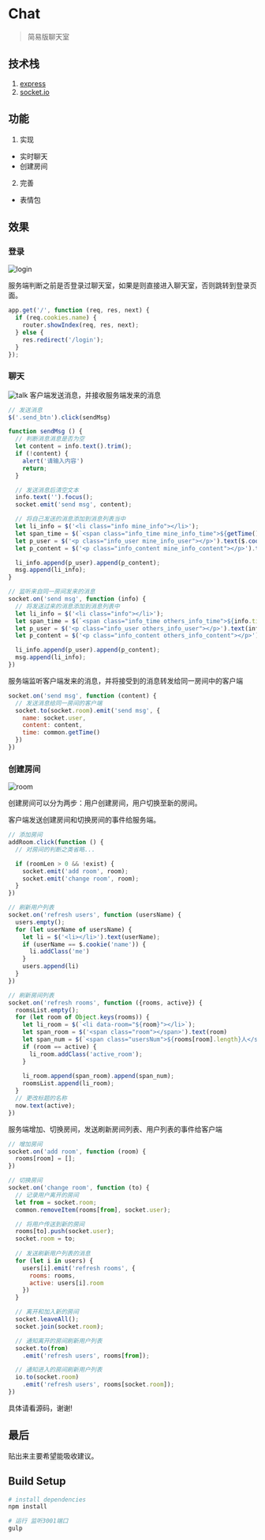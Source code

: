 # Chat

> 简易版聊天室

## 技术栈

1. [express](https://expressjs.com/)
2. [socket.io](https://socket.io/)

## 功能

1. 实现
 - 实时聊天
 - 创建房间

2. 完善
 - 表情包

## 效果

### 登录
![login](https://github.com/Huahua-Chen/images/blob/master/images_inBlog/chat_login.gif?raw=true)

服务端判断之前是否登录过聊天室，如果是则直接进入聊天室，否则跳转到登录页面。
```js
app.get('/', function (req, res, next) {
  if (req.cookies.name) {
    router.showIndex(req, res, next);
  } else {
    res.redirect('/login');
  }
});
```

### 聊天
![talk](https://github.com/Huahua-Chen/images/blob/master/images_inBlog/chat_talk.gif?raw=true)
客户端发送消息，并接收服务端发来的消息
```js
// 发送消息
$('.send_btn').click(sendMsg)

function sendMsg () {
  // 判断消息消息是否为空
  let content = info.text().trim();
  if (!content) {
    alert('请输入内容')
    return;
  }

  // 发送消息后清空文本
  info.text('').focus();
  socket.emit('send msg', content);

  // 将自己发送的消息添加到消息列表当中
  let li_info = $('<li class="info mine_info"></li>');
  let span_time = $(`<span class="info_time mine_info_time">${getTime()}</span>`)
  let p_user = $('<p class="info_user mine_info_user"></p>').text($.cookie('name')).prepend(span_time);
  let p_content = $('<p class="info_content mine_info_content"></p>').text(content);

  li_info.append(p_user).append(p_content);
  msg.append(li_info);
}

// 监听来自同一房间发来的消息
socket.on('send msg', function (info) {
  // 将发送过来的消息添加到消息列表中
  let li_info = $('<li class="info"></li>');
  let span_time = $(`<span class="info_time others_info_time">${info.time}</span>`)
  let p_user = $('<p class="info_user others_info_user"></p>').text(info.name).append(span_time);
  let p_content = $('<p class="info_content others_info_content"></p>').text(info.content);

  li_info.append(p_user).append(p_content);
  msg.append(li_info);
})
```
服务端监听客户端发来的消息，并将接受到的消息转发给同一房间中的客户端
```js
socket.on('send msg', function (content) {
  // 发送消息给同一房间的客户端
  socket.to(socket.room).emit('send msg', {
    name: socket.user,
    content: content,
    time: common.getTime()
  })
})
```
### 创建房间
![room](https://github.com/Huahua-Chen/images/blob/master/images_inBlog/chat_room.gif?raw=true)

创建房间可以分为两步：用户创建房间，用户切换至新的房间。

客户端发送创建房间和切换房间的事件给服务端。
```js
// 添加房间
addRoom.click(function () {
  // 对房间的判断之类省略...

  if (roomLen > 0 && !exist) {
    socket.emit('add room', room);
    socket.emit('change room', room);
  }
})

// 刷新用户列表
socket.on('refresh users', function (usersName) {
  users.empty();
  for (let userName of usersName) {
    let li = $('<li></li>').text(userName);
    if (userName == $.cookie('name')) {
      li.addClass('me')
    }
    users.append(li)
  }
})

// 刷新房间列表
socket.on('refresh rooms', function ({rooms, active}) {
  roomsList.empty();
  for (let room of Object.keys(rooms)) {
    let li_room = $(`<li data-room="${room}"></li>`);
    let span_room = $('<span class="room"></span>').text(room)
    let span_num = $(`<span class="usersNum">${rooms[room].length}人</span>`);
    if (room == active) {
      li_room.addClass('active_room');
    }
    
    li_room.append(span_room).append(span_num);
    roomsList.append(li_room);
  }
  // 更改标题的名称
  now.text(active);
})
```
服务端增加、切换房间，发送刷新房间列表、用户列表的事件给客户端
```js
// 增加房间
socket.on('add room', function (room) {
  rooms[room] = [];
})

// 切换房间
socket.on('change room', function (to) {
  // 记录用户离开的房间
  let from = socket.room;
  common.removeItem(rooms[from], socket.user);

  // 将用户传送到新的房间
  rooms[to].push(socket.user);
  socket.room = to;
  
  // 发送刷新用户列表的消息
  for (let i in users) {
    users[i].emit('refresh rooms', {
      rooms: rooms,
      active: users[i].room
    })
  }

  // 离开和加入新的房间
  socket.leaveAll();
  socket.join(socket.room);

  // 通知离开的房间刷新用户列表
  socket.to(from)
    .emit('refresh users', rooms[from]);

  // 通知进入的房间刷新用户列表
  io.to(socket.room)
    .emit('refresh users', rooms[socket.room]);
})
```
具体请看源码，谢谢!

## 最后

贴出来主要希望能吸收建议。

## Build Setup

``` bash
# install dependencies
npm install

# 运行 监听3001端口
gulp
```
